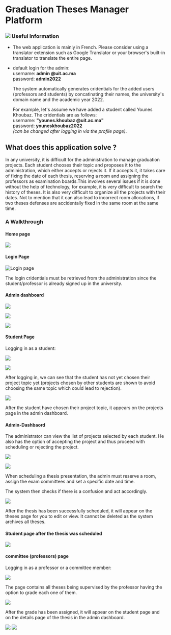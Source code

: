Graduation Theses Manager Platform
================



### ![](https://younes-khoubaz.netlify.app/assets/info-shrinked.png) Useful Information

*   The web application is mainly in French. Please consider using a translator extension such as Google Translator or your browser's built-in translator to translate the entire page.
*   default login for the admin:  
    username: **admin @uit.ac.ma**  
    password: **admin2022**
    
    The system automatically generates cridentials for the added users (professors and students) by concatinating their names, the university's domain name and the academic year 2022.
    
    For example, let's assume we have added a student called Younes Khoubaz. The cridentials are as follows:  
    username: **"younes.khoubaz @uit.ac.ma"**  
    password: **youneskhoubaz2022**  
    _(can be changed after logging in via the profile page)_.
    

What does this application solve ?
------------------------

In any university, it is difficult for the administration to manage graduation projects. Each student chooses their topic and proposes it to the administration, which either accepts or rejects it. If it accepts it, it takes care of fixing the date of each thesis, reserving a room and assigning the professors as examination boards.This involves several issues if it is done without the help of technology, for example, it is very difficult to search the history of theses. It is also very difficult to organize all the projects with their dates. Not to mention that it can also lead to incorrect room allocations, if two theses defenses are accidentally fixed in the same room at the same time.

### A Walkthrough

#### Home page

![](https://younes-khoubaz.netlify.app/assets/Abschlussprojekt/1.jpeg)


#### Login Page

![Login page](https://younes-khoubaz.netlify.app/assets/Abschlussprojekt/2.2.jpeg)

The login cridentials must be retrieved from the administration since the student/professor is already signed up in the university.


#### Admin dashboard

![](https://younes-khoubaz.netlify.app/assets/Abschlussprojekt/2.jpeg)

![](https://younes-khoubaz.netlify.app/assets/Abschlussprojekt/3.jpeg) 

![](https://younes-khoubaz.netlify.app/assets/Abschlussprojekt/5.jpeg)

  

#### Student Page

Logging in as a student:

![](https://younes-khoubaz.netlify.app/assets/Abschlussprojekt/6.jpeg)

![](https://younes-khoubaz.netlify.app/assets/Abschlussprojekt/7.jpeg)

After logging in, we can see that the student has not yet chosen their project topic yet (projects chosen by other students are shown to avoid choosing the same topic which could lead to rejection).

![](https://younes-khoubaz.netlify.app/assets/Abschlussprojekt/8.1.jpeg)

After the student have chosen their project topic, it appears on the projects page in the admin dashboard.

  

#### Admin-Dashbaord

The administrator can view the list of projects selected by each student. He also has the option of accepting the project and thus proceed with scheduling or rejecting the project.

![](https://younes-khoubaz.netlify.app/assets/Abschlussprojekt/10.1.jpeg)

![](https://younes-khoubaz.netlify.app/assets/Abschlussprojekt/11.png)

When scheduling a thesis presentation, the admin must reserve a room, assign the exam committees and set a specific date and time.

The system then checks if there is a confusion and act accordingly.

![](https://younes-khoubaz.netlify.app/assets/Abschlussprojekt/12.1.jpeg)

After the thesis has been successfully scheduled, it will appear on the theses page for you to edit or view. It cannot be deleted as the system archives all theses.
  

#### Student page after the thesis was scheduled

![](https://younes-khoubaz.netlify.app/assets/Abschlussprojekt/12.3.jpeg)


  

#### committee (professors) page

Logging in as a professor or a committee member:

![](https://younes-khoubaz.netlify.app/assets/Abschlussprojekt/12.jpeg)

The page contains all theses being supervised by the professor having the option to grade each one of them.

![](https://younes-khoubaz.netlify.app/assets/Abschlussprojekt/13.jpeg)

After the grade has been assigned, it will appear on the student page and on the details page of the thesis in the admin dashboard.

![](https://younes-khoubaz.netlify.app/assets/Abschlussprojekt/15.png) ![](https://younes-khoubaz.netlify.app/assets/Abschlussprojekt/16.png)
